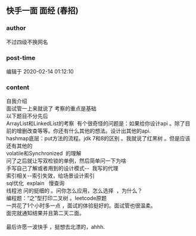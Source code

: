 ## 快手一面 面经 (春招)
### author 
不过四级不换网名
### post-time 

编辑于  2020-02-14 01:12:10
### content 
<div class="post-topic-des nc-post-content">
 <div>
  自我介绍
 </div>
 <div>
  面试管一上来就说了 考察的重点是基础
 </div>
 <div>
  以下题目不分先后
 </div>
 <div>
  ArrayList和LinkedList的考察  有个很奇怪的问题是：如果给你设计api 。除了目前的增删改查等等。你还有什么其他的想法。设计出其他的api.
 </div>
 <div>
  hashmap底层：put方法的流程。jdk 7和8的区别 。我就说了红黑树 。但是应该还有其他的
  <br/>
 </div>
 <div>
  volatile和Synchronized  的理解
 </div>
 <div>
  问了之后就让写双检锁的单例，然后简单问一下为啥
 </div>
 <div>
  手写自己了解或者用到的设计模式--  我写的代理
 </div>
 <div>
  索引相关--索引失效，给场景设计索引
  <br/>
 </div>
 <div>
  sql优化  explain   慢查询
 </div>
 <div>
  线程池 问的挺细的 。问你怎么应用，怎么选择  ，为什么？
 </div>
 <div>
  编程题：“之”型打印二叉树 。leetcode原题
 </div>
 <div>
  一共花了1个小时多一点 ，面试的体验挺好的。面试管也很温柔。
 </div>
 <div>
  面完就通知结果并且第二天二面。
 </div>
 <div>
  <br/>
 </div>
 <div>
  最后许愿一波快手 ，挺想去北漂的，ahhh.
  <br/>
 </div>
 <div>
  <br/>
 </div>
</div>
